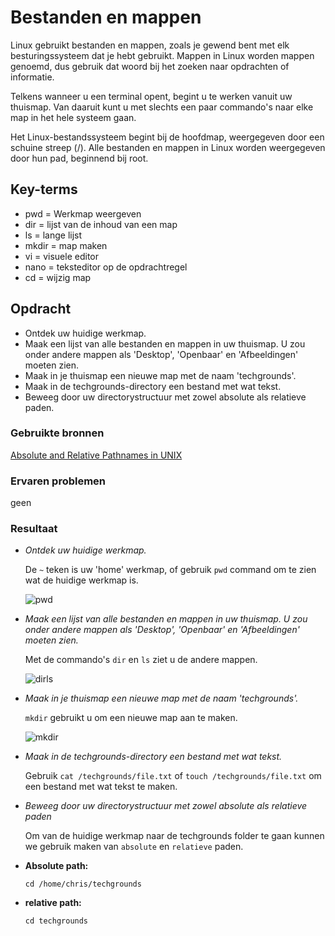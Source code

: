 # Bestanden en mappen
Linux gebruikt bestanden en mappen, zoals je gewend bent met elk besturingssysteem dat je hebt gebruikt. Mappen in Linux worden mappen genoemd, dus gebruik dat woord bij het zoeken naar opdrachten of informatie.

Telkens wanneer u een terminal opent, begint u te werken vanuit uw thuismap. Van daaruit kunt u met slechts een paar commando's naar elke map in het hele systeem gaan.

Het Linux-bestandssysteem begint bij de hoofdmap, weergegeven door een schuine streep (/). Alle bestanden en mappen in Linux worden weergegeven door hun pad, beginnend bij root.

## Key-terms
- pwd = Werkmap weergeven
- dir = lijst van de inhoud van een map
- ls = lange lijst
- mkdir = map maken
- vi = visuele editor
- nano = teksteditor op de opdrachtregel
- cd = wijzig map

## Opdracht
- Ontdek uw huidige werkmap.
- Maak een lijst van alle bestanden en mappen in uw thuismap. U zou onder andere mappen als 'Desktop', 'Openbaar' en 'Afbeeldingen' moeten zien.
- Maak in je thuismap een nieuwe map met de naam 'techgrounds'.
- Maak in de techgrounds-directory een bestand met wat tekst.
- Beweeg door uw directorystructuur met zowel absolute als relatieve paden.

### Gebruikte bronnen
[Absolute and Relative Pathnames in UNIX](https://www.geeksforgeeks.org/absolute-relative-pathnames-unix/)

### Ervaren problemen
geen
### Resultaat
- *Ontdek uw huidige werkmap.*
 
    De `~` teken is uw 'home' werkmap, of gebruik `pwd` command om te zien wat de huidige werkmap is.
    
    ![pwd](https://raw.githubusercontent.com/Rithmatist/cloud-6-repo-Rithmatist/main/00_includes/pwd.JPG)
- *Maak een lijst van alle bestanden en mappen in uw thuismap. U zou onder andere mappen als 'Desktop', 'Openbaar' en 'Afbeeldingen' moeten zien.*

    Met de commando's `dir` en `ls` ziet u de andere mappen.
    
    ![dirls](https://github.com/Rithmatist/cloud-6-repo-Rithmatist/blob/main/00_includes/dirls.JPG?raw=true)
- *Maak in je thuismap een nieuwe map met de naam 'techgrounds'.*

    `mkdir` gebruikt u om een nieuwe map aan te maken. 
    
    ![mkdir](https://github.com/Rithmatist/cloud-6-repo-Rithmatist/blob/main/00_includes/mkdir.JPG?raw=true)
- *Maak in de techgrounds-directory een bestand met wat tekst.*

    Gebruik `cat /techgrounds/file.txt` of `touch /techgrounds/file.txt` om een bestand met wat tekst te maken.

- *Beweeg door uw directorystructuur met zowel absolute als relatieve paden*

    Om van de huidige werkmap naar de techgrounds folder te gaan kunnen we gebruik maken van `absolute` en `relatieve` paden.

- **Absolute path:**

    `cd /home/chris/techgrounds`
    

- **relative path:**

    `cd techgrounds`
    


